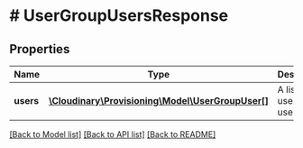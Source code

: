 # # UserGroupUsersResponse

## Properties

Name | Type | Description | Notes
------------ | ------------- | ------------- | -------------
**users** | [**\Cloudinary\Provisioning\Model\UserGroupUser[]**](UserGroupUser.md) | A list of user group users. | [optional]

[[Back to Model list]](../../README.md#models) [[Back to API list]](../../README.md#endpoints) [[Back to README]](../../README.md)

